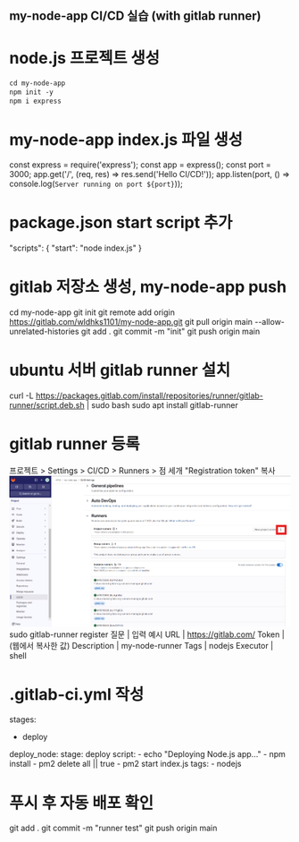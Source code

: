 ## my-node-app CI/CD 실습 (with gitlab runner)

# node.js 프로젝트 생성
```
cd my-node-app
npm init -y
npm i express 
```

# my-node-app index.js 파일 생성
const express = require('express');
const app = express();
const port = 3000;
app.get('/', (req, res) => res.send('Hello CI/CD!'));
app.listen(port, () => console.log(`Server running on port ${port}`));

# package.json start script 추가
"scripts": {
  "start": "node index.js"
}

# gitlab 저장소 생성, my-node-app push
cd my-node-app
git init
git remote add origin https://gitlab.com/wldhks1101/my-node-app.git
git pull origin main --allow-unrelated-histories
git add .
git commit -m "init"
git push origin main

# ubuntu 서버 gitlab runner 설치
curl -L https://packages.gitlab.com/install/repositories/runner/gitlab-runner/script.deb.sh | sudo bash
sudo apt install gitlab-runner

# gitlab runner 등록
프로젝트 > Settings > CI/CD > Runners > 점 세개
"Registration token" 복사
![alt text](image.png)
sudo gitlab-runner register
질문 | 입력 예시
URL | https://gitlab.com/
Token | (웹에서 복사한 값)
Description | my-node-runner
Tags | nodejs
Executor | shell

# .gitlab-ci.yml 작성
stages:
  - deploy

deploy_node:
  stage: deploy
  script:
    - echo "Deploying Node.js app..."
    - npm install
    - pm2 delete all || true
    - pm2 start index.js
  tags:
    - nodejs

# 푸시 후 자동 배포 확인
git add .
git commit -m "runner test"
git push origin main